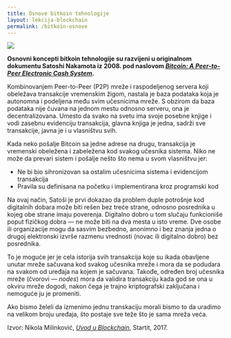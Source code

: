 ```yaml
---
title: Osnove bitkoin tehnologije
layout: lekcija-blockchain
permalink: /bitkoin-osnove
---
```


![](https://www.digimarc.com/public_images/blockchain-1500x600.jpg)

**Osnovni koncepti bitkoin tehnologije su razvijeni u originalnom dokumentu Satoshi Nakamota iz 2008. pod naslovom *[Bitcoin: A Peer-to-Peer Electronic Cash System](https://bitcoin.org/bitcoin.pdf)*.**

Kombinovanjem Peer-to-Peer (P2P) mreže i raspodeljenog servera koji obeležava transakcije vremenskim žigom, nastala je baza podataka koja je autonomna i podeljena među svim učesnicima mreže. S obzirom da baza podataka nije čuvana na jednom mestu odnosno serveru, ona je decentralizovana. Umesto da svako na svetu ima svoje posebne knjige i vodi zasebnu evidenciju transakcija, glavna knjiga je jedna, sadrži sve transakcije, javna je i u vlasništvu svih.

Kada neko pošalje Bitcoin sa jedne adrese na drugu, transakcija je vremenski obeležena i zabeležena kod svakog učesnika sistema. Niko ne može da prevari sistem i pošalje nešto što nema u svom vlasništvu jer:

- Ne bi bio sihronizovan sa ostalim učesnicima sistema i evidencijom transakcija
- Pravila su definisana na početku i implementirana kroz programski kod

Na ovaj način, Satoši je prvi dokazao da problem duple potrošnje kod digitalnih dobara može biti rešen bez treće strane, odnosno posrednika u kojeg obe strane imaju poverenja. Digitalno dobro u tom slučaju funkcioniše poput fizičkog dobra — ne može biti na dva mesta u isto vreme. Dve osobe ili organizacije mogu da sasvim bezbedno, anonimno i bez znanja jedna o drugoj elektronski izvrše razmenu vrednosti (novac ili digitalno dobro) bez posrednika.

To je moguće jer je cela istorija svih transakcija koje su ikada obavljene unutar mreže sačuvana kod svakog učesnika mreže i mora da se podudara na svakom od uređaja na kojem je sačuvana. Takođe, određen broj učesnika mreže (čvorovi — *nodes*) mora da validira transakciju kada god se ona u okviru mreže dogodi, nakon čega je trajno kriptografski zaključana i nemoguće ju je promeniti.

Ako bismo želeli da izmenimo jednu transkaciju morali bismo to da uradimo na velikom broju uređaja, što postaje sve teže što je sama mreža veća.


Izvor: Nikola Milinković, *[Uvod u Blockchain](https://startit.rs/uvod-u-blockchain/)*, Startit, 2017.
